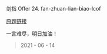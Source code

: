 剑指 Offer 24. fan-zhuan-lian-biao-lcof

[原题链接](https://leetcode-cn.com/problems/fan-zhuan-lian-biao-lcof/)

一言难尽，明日加油！

> 2021 - 06 - 14
